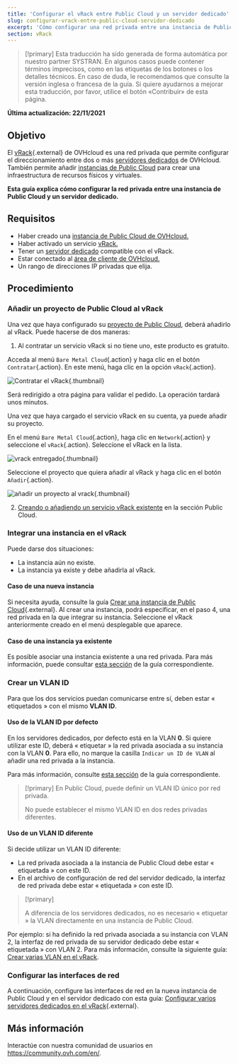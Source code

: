 ```yaml
---
title: 'Configurar el vRack entre Public Cloud y un servidor dedicado'
slug: configurar-vrack-entre-public-cloud-servidor-dedicado
excerpt: 'Cómo configurar una red privada entre una instancia de Public Cloud y un servidor dedicado'
section: vRack
---
```


> [!primary]
> Esta traducción ha sido generada de forma automática por nuestro partner SYSTRAN. En algunos casos puede contener términos imprecisos, como en las etiquetas de los botones o los detalles técnicos. En caso de duda, le recomendamos que consulte la versión inglesa o francesa de la guía. Si quiere ayudarnos a mejorar esta traducción, por favor, utilice el botón «Contribuir» de esta página.
>

**Última actualización: 22/11/2021**

## Objetivo

El [vRack](https://www.ovh.es/soluciones/vrack/){.external} de OVHcloud es una red privada que permite configurar el direccionamiento entre dos o más [servidores dedicados](https://www.ovhcloud.com/es-es/bare-metal/) de OVHcloud. También permite añadir [instancias de Public Cloud](https://www.ovhcloud.com/es-es/public-cloud/) para crear una infraestructura de recursos físicos y virtuales.

**Esta guía explica cómo configurar la red privada entre una instancia de Public Cloud y un servidor dedicado.**


## Requisitos

* Haber creado una [instancia de Public Cloud de OVHcloud.](https://docs.ovh.com/es/public-cloud/public-cloud-primeros-pasos/)
* Haber activado un servicio [vRack.](https://www.ovh.es/soluciones/vrack/)
* Tener un [servidor dedicado](https://www.ovhcloud.com/es-es/bare-metal/) compatible con el vRack.
* Estar conectado al [área de cliente de OVHcloud.](https://www.ovh.com/auth/?action=gotomanager&from=https://www.ovh.es/&ovhSubsidiary=es)
* Un rango de direcciones IP privadas que elija.


## Procedimiento

### Añadir un proyecto de Public Cloud al vRack

Una vez que haya configurado su [proyecto de Public Cloud](https://docs.ovh.com/es/public-cloud/crear_tu_primer_proyecto_de_public_cloud/), deberá añadirlo al vRack. Puede hacerse de dos maneras:

1. Al contratar un servicio vRack si no tiene uno, este producto es gratuito.

Acceda al menú `Bare Metal Cloud`{.action} y haga clic en el botón `Contratar`{.action}. En este menú, haga clic en la opción `vRack`{.action}.

![Contratar el vRack](images/orderingvrack.png){.thumbnail}

Será redirigido a otra página para validar el pedido. La operación tardará unos minutos.

Una vez que haya cargado el servicio vRack en su cuenta, ya puede añadir su proyecto.

En el menú `Bare Metal Cloud`{.action}, haga clic en `Network`{.action} y seleccione el `vRack`{.action}. Seleccione el vRack en la lista.

![vrack entregado](images/vrackdelivered.png){.thumbnail}

Seleccione el proyecto que quiera añadir al vRack y haga clic en el botón `Añadir`{.action}.

![añadir un proyecto al vrack](images/addprojectvrack.png){.thumbnail}

<ol start="2">
  <li><a href="https://docs.ovh.com/es/public-cloud/public-cloud-vrack/#etapa-1-activar-y-gestionar-un-vrack">Creando o añadiendo un servicio vRack existente</a> en la sección Public Cloud.</li>
</ol>

### Integrar una instancia en el vRack

Puede darse dos situaciones:

- La instancia aún no existe.
- La instancia ya existe y debe añadirla al vRack.

#### Caso de una nueva instancia

Si necesita ayuda, consulte la guía [Crear una instancia de Public Cloud](../public-cloud-primeros-pasos/#3-crear-una-instancia){.external}. Al crear una instancia, podrá especificar, en el paso 4, una red privada en la que integrar su instancia. Seleccione el vRack anteriormente creado en el menú desplegable que aparece.

#### Caso de una instancia ya existente

Es posible asociar una instancia existente a una red privada. Para más información, puede consultar [esta sección](https://docs.ovh.com/es/public-cloud/public-cloud-vrack/#caso-de-una-instancia-ya-existente_2) de la guía correspondiente.

### Crear un VLAN ID

Para que los dos servicios puedan comunicarse entre sí, deben estar « etiquetados » con el mismo **VLAN ID**. 

#### Uso de la VLAN ID por defecto

En los servidores dedicados, por defecto está en la VLAN **0**. Si quiere utilizar este ID, deberá « etiquetar » la red privada asociada a su instancia con la VLAN **0**. Para ello, no marque la casilla `Indicar un ID de VLAN` al añadir una red privada a la instancia.

Para más información, consulte [esta sección](https://docs.ovh.com/es/public-cloud/public-cloud-vrack/#etapa-2-crear-una-vlan-en-el-vrack_1) de la guía correspondiente.

> [!primary]
> En Public Cloud, puede definir un VLAN ID único por red privada.
>
> No puede establecer el mismo VLAN ID en dos redes privadas diferentes.

#### Uso de un VLAN ID diferente

Si decide utilizar un VLAN ID diferente:

- La red privada asociada a la instancia de Public Cloud debe estar « etiquetada » con este ID.
- En el archivo de configuración de red del servidor dedicado, la interfaz de red privada debe estar « etiquetada » con este ID.


> [!primary]
> 
> A diferencia de los servidores dedicados, no es necesario « etiquetar » la VLAN directamente en una instancia de Public Cloud.
>

Por ejemplo: si ha definido la red privada asociada a su instancia con VLAN 2, la interfaz de red privada de su servidor dedicado debe estar « etiquetada » con VLAN 2. Para más información, consulte la siguiente guía: [Crear varias VLAN en el vRack](https://docs.ovh.com/es/dedicated/crear-vlan-vrack/).

### Configurar las interfaces de red

A continuación, configure las interfaces de red en la nueva instancia de Public Cloud y en el servidor dedicado con esta guía: [Configurar varios servidores dedicados en el vRack](../configurar-vrack-en-servidor-dedicado/){.external}.

## Más información

Interactúe con nuestra comunidad de usuarios en <https://community.ovh.com/en/>.